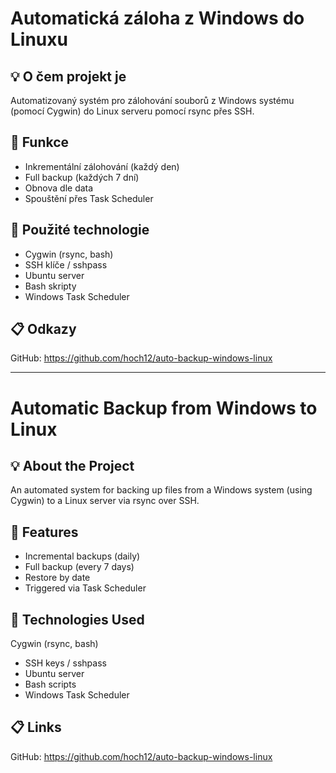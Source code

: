 # Automatická záloha z Windows do Linuxu

## 💡 O čem projekt je
Automatizovaný systém pro zálohování souborů z Windows systému (pomocí Cygwin) do Linux serveru pomocí rsync přes SSH.

## 🚀 Funkce
- Inkrementální zálohování (každý den)
- Full backup (každých 7 dní)
- Obnova dle data
- Spouštění přes Task Scheduler

## 🔐 Použité technologie
- Cygwin (rsync, bash)
- SSH klíče / sshpass
- Ubuntu server
- Bash skripty
- Windows Task Scheduler

## 📋 Odkazy
GitHub: https://github.com/hoch12/auto-backup-windows-linux


____________________________________________________________________________________________________________________________



# Automatic Backup from Windows to Linux

## 💡 About the Project
An automated system for backing up files from a Windows system (using Cygwin) to a Linux server via rsync over SSH.

## 🚀 Features
- Incremental backups (daily)
- Full backup (every 7 days)
- Restore by date
- Triggered via Task Scheduler

## 🔐 Technologies Used
Cygwin (rsync, bash)
- SSH keys / sshpass
- Ubuntu server
- Bash scripts
- Windows Task Scheduler

## 📋 Links
GitHub: https://github.com/hoch12/auto-backup-windows-linux
